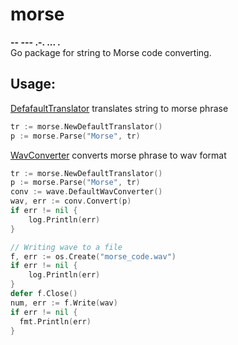 # morse
**-- --- .-. ... .**  
Go package for string to Morse code converting.  

## Usage:
[DefafaultTranslator](https://github.com/please-the-turtle/morse/blob/master/defaultTranslator.go) translates string to morse phrase
```go
tr := morse.NewDefaultTranslator()
p := morse.Parse("Morse", tr)
```
[WavConverter](https://github.com/please-the-turtle/morse/blob/master/wave/wave.go) converts morse phrase to wav format
```go
tr := morse.NewDefaultTranslator()
p := morse.Parse("Morse", tr)
conv := wave.DefaultWavConverter()
wav, err := conv.Convert(p)
if err != nil {
	log.Println(err)
}

// Writing wave to a file
f, err := os.Create("morse_code.wav")
if err != nil {
	log.Println(err)
}
defer f.Close()
num, err := f.Write(wav)
if err != nil {
  fmt.Println(err)
}
```
